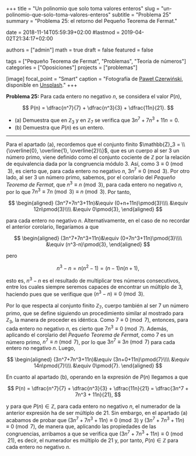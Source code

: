 +++
title = "Un polinomio que solo toma valores enteros"
slug  = "un-polinomio-que-solo-toma-valores-enteros"
subtitle = "Problema 25"
summary  = "Problema 25: el retorno del Pequeño Teorema de Fermat."

date     = 2018-11-14T05:59:39+02:00
#lastmod = 2019-04-02T21:34:17+02:00

authors  = ["admin"]
math     = true
draft    = false
featured = false

tags       = ["Pequeño Teorema de Fermat", "Problemas", "Teoría de números"]
categories = ["Oposiciones"]
projects   = ["problemas"]

[image]
  focal_point = "Smart"
  caption     = "Fotografía de [Paweł Czerwiński](https://unsplash.com/@pawel_czerwinski), disponible en [Unsplash](https://unsplash.com/photos/pGEClFRk73o)."
+++

**Problema 25:** Para cada entero no negativo $n$, se considera el valor $P(n)$, 

$$
P(n) = \dfrac{n^7}{7} + \dfrac{n^3}{3} + \dfrac{11n}{21}.
$$

- (a) Demuestra que en $\mathbb{Z}_3$ y en $\mathbb{Z}_7$ se verifica que $3n^7 + 7n^3 + 11n = 0$.
- (b) Demuestra que $P(n)$ es un entero.

***

Para el apartado (a), recordemos que el conjunto finito $\mathbb{Z}_3 = \\{\overline{0}, \overline{1}, \overline{2}\\}$, que es un cuerpo al ser $3$ un número primo, viene definido como el conjunto cociente de $\mathbb{Z}$ por la relación de equivalencia dada por la congruencia módulo $3$. Así, como $3\equiv 0\pmod{3}$, es cierto que, para cada entero no negativo $n$, $3n^7\equiv 0\pmod{3}$. Por otro lado, al ser $3$ un número primo, sabemos, por el corolario del *Pequeño Teorema de Fermat*, que $n^3\equiv n\pmod{3}$, para cada entero no negativo $n$, por lo que $7n^3\equiv 7n\pmod{3}\equiv n\pmod{3}$. Por tanto,

$$
\begin{aligned}
(3n^7+7n^3+11n)&\equiv (0+n+11n)\pmod{3}\\\\ &\equiv 12n\pmod{3}\\\\ &\equiv 0\pmod{3},
\end{aligned}
$$

para cada entero no negativo $n$. Alternativamente, en el caso de no recordar el anterior corolario, llegaríamos a que

$$
\begin{aligned}
(3n^7+7n^3+11n)&\equiv (0+7n^3+11n)\pmod{3}\\\\ &\equiv (n^3-n)\pmod{3},
\end{aligned}
$$

pero 

$$
n^3-n = n(n^2-1) = (n-1)n(n+1),
$$ 

esto es, $n^3-n$ es el resultado de multiplicar tres números consecutivos, entre los cuales siempre seremos capaces de encontrar un múltiplo de $3$, haciendo pues que se verifique que $(n^3-n)\equiv 0\pmod{3}$.

Por lo que respecta al conjunto finito $\mathbb{Z}_7$, cuerpo también al ser $7$ un número primo, que se define siguiendo un procedimiento similar al mostrado para $\mathbb{Z}_3$, la manera de proceder es idéntica. Como $7\equiv 0\pmod{7}$, entonces, para cada entero no negativo $n$, es cierto que $7n^3\equiv 0\pmod{7}$. Además, aplicando el corolario del *Pequeño Teorema de Fermat*, como $7$ es un número primo, $n^7\equiv n\pmod{7}$, por lo que $3n^7\equiv 3n\pmod{7}$ para cada entero no negativo $n$. Luego,

$$
\begin{aligned}
(3n^7+7n^3+11n)&\equiv (3n+0+11n)\pmod{7}\\\\ &\equiv 14n\pmod{7}\\\\ &\equiv 0\pmod{7}.
\end{aligned}
$$

En cuanto al apartado (b), operando en la expresión de $P(n)$ llegamos a que

$$
P(n) = \dfrac{n^7}{7} + \dfrac{n^3}{3} + \dfrac{11n}{21} = \dfrac{3n^7 + 7n^3 + 11n}{21},
$$

y para que $P(n)\in\mathbb{Z}$, para cada entero no negativo $n$, el numerador de la anterior expresión ha de ser múltiplo de $21$. Sin embargo, en el apartado (a) acabamos de probar que $(3n^7+7n^3+11n)\equiv 0\pmod{3}$ y $(3n^7+7n^3+11n)\equiv 0\pmod{7}$, de manera que, aplicando las propiedades de las congruencias, arribamos a que se verifica que $(3n^7+7n^3+11n)\equiv 0\pmod{21}$, es decir, el numerador es múltiplo de $21$ y, por tanto, $P(n)\in\mathbb{Z}$ para cada entero no negativo $n$.